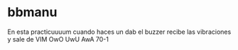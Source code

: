 # bbmanu
En esta practicuuuum cuando haces un dab el buzzer recibe las vibraciones y sale de VIM OwO UwU AwA 70-1
